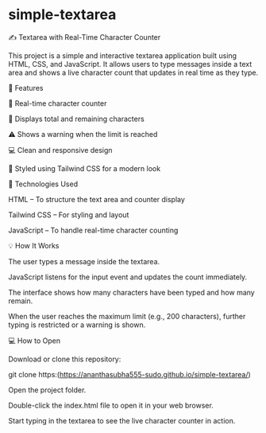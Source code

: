 # simple-textarea
✍️ Textarea with Real-Time Character Counter

This project is a simple and interactive textarea application built using HTML, CSS, and JavaScript.
It allows users to type messages inside a text area and shows a live character count that updates in real time as they type.

🚀 Features

🧮 Real-time character counter

🔢 Displays total and remaining characters

⚠️ Shows a warning when the limit is reached

💻 Clean and responsive design

🎨 Styled using Tailwind CSS for a modern look

🧰 Technologies Used

HTML – To structure the text area and counter display

Tailwind CSS – For styling and layout

JavaScript – To handle real-time character counting

💡 How It Works

The user types a message inside the textarea.

JavaScript listens for the input event and updates the count immediately.

The interface shows how many characters have been typed and how many remain.

When the user reaches the maximum limit (e.g., 200 characters), further typing is restricted or a warning is shown.

💻 How to Open

Download or clone this repository:

git clone https:(https://ananthasubha555-sudo.github.io/simple-textarea/)


Open the project folder.

Double-click the index.html file to open it in your web browser.

Start typing in the textarea to see the live character counter in action.
